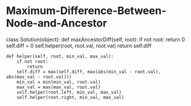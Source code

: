 # Maximum-Difference-Between-Node-and-Ancestor


class Solution(object):
    def maxAncestorDiff(self, root):
        if not root:
            return 0
        self.diff = 0
        self.helper(root, root.val, root.val)
        return self.diff
    
    def helper(self, root, min_val, max_val):
        if not root:
            return
        self.diff = max(self.diff, max(abs(min_val - root.val), abs(max_val - root.val)))
        min_val = min(min_val, root.val)
        max_val = max(max_val, root.val)
        self.helper(root.left, min_val, max_val)
        self.helper(root.right, min_val, max_val)
        
